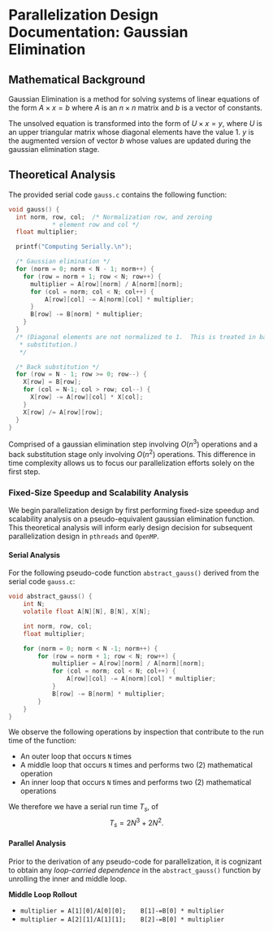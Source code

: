 # Parallelization Design Documentation: Gaussian Elimination 

## Mathematical Background
Gaussian Elimination is a method for solving systems of linear equations of the form $A\times x=b$ where $A$ is an $n\times n$ matrix and $b$ is a vector of constants.

The unsolved equation is transformed into the form of $U\times x=y$, where $U$ is an upper triangular matrix whose diagonal elements have the value 1. $y$ is the augmented version of vector $b$ whose values are updated during the gaussian elimination stage.

## Theoretical Analysis
The provided serial code `gauss.c` contains the following function: 

```c
void gauss() {
  int norm, row, col;  /* Normalization row, and zeroing
			* element row and col */
  float multiplier;

  printf("Computing Serially.\n");

  /* Gaussian elimination */
  for (norm = 0; norm < N - 1; norm++) {
    for (row = norm + 1; row < N; row++) {
      multiplier = A[row][norm] / A[norm][norm];
      for (col = norm; col < N; col++) {
	      A[row][col] -= A[norm][col] * multiplier;
      }
      B[row] -= B[norm] * multiplier;
    }
  }
  /* (Diagonal elements are not normalized to 1.  This is treated in back
   * substitution.)
   */

  /* Back substitution */
  for (row = N - 1; row >= 0; row--) {
    X[row] = B[row];
    for (col = N-1; col > row; col--) {
      X[row] -= A[row][col] * X[col];
    }
    X[row] /= A[row][row];
  }
}
```

Comprised of a gaussian elimination step involving $O(n^3)$ operations and a back substitution stage only involving $O(n^2)$ operations. This difference in time complexity allows us to focus our parallelization efforts solely on the first step.

### Fixed-Size Speedup and Scalability Analysis
We begin parallelization design by first performing fixed-size speedup and scalability analysis on a pseudo-equivalent gaussian elimination function. This theoretical analysis will inform early design decision for subsequent parallelization design in `pthreads` and `OpenMP`.

#### Serial Analysis
For the following pseudo-code function `abstract_gauss()` derived from the serial code `gauss.c`:

```c
void abstract_gauss() {
    int N;
    volatile float A[N][N], B[N], X[N]; 

    int norm, row, col;
    float multiplier;

    for (norm = 0; norm < N -1; norm++) {
        for (row = norm + 1; row < N; row++) {
            multiplier = A[row][norm] / A[norm][norm];
            for (col = norm; col < N; col++) {
	            A[row][col] -= A[norm][col] * multiplier;
            }
            B[row] -= B[norm] * multiplier;
        }
    }
}
```

We observe the following operations by inspection that contribute to the run time of the function:
- An outer loop that occurs `N` times
- A middle loop that occurs `N` times and performs two (2) mathematical operation
- An inner loop that occurs `N` times and performs two (2) mathematical operations

We therefore we have a serial run time $T_s$, of
$$T_s=2N^3+2N^2.$$

#### Parallel Analysis
Prior to the derivation of any pseudo-code for parallelization, it is cognizant to obtain any *loop-carried dependence* in the `abstract_gauss()` function by unrolling the inner and middle loop.

**Middle Loop Rollout**
- `multiplier = A[1][0]/A[0][0];    B[1]-=B[0] * multiplier`
- `multiplier = A[2][1]/A[1][1];    B[2]-=B[0] * multiplier`